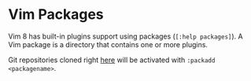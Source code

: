 Vim Packages
============

Vim 8 has built-in plugins support using packages (`[:help packages]`). A Vim package is a directory that contains one or more plugins.

Git repositories cloned right [here](.) will be activated with `:packadd <packagename>`.

[:help packages]: https://vimhelp.org/repeat.txt.html#packages
